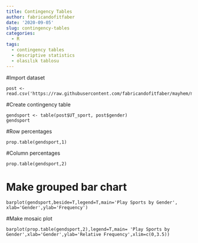 ```yaml
---
title: Contingency Tables
author: fabricandofitfaber
date: '2020-09-05'
slug: contingency-tables
categories:
  - R
tags:
  - contingency tables
  - descriptive statistics
  - olasılık tablosu
---
```


#Import dataset
```{r}
post <- read.csv('https://raw.githubusercontent.com/fabricandofitfaber/mayhem/master/PostSurvey.csv')
```

#Create contingency table
```{r}
gendsport <- table(post$UT_sport, post$gender)
gendsport
```

#Row percentages
```{r}
prop.table(gendsport,1)
```

#Column percentages
```{r}
prop.table(gendsport,2)
```

# Make grouped bar chart
```{r}
barplot(gendsport,beside=T,legend=T,main='Play Sports by Gender', xlab='Gender',ylab='Frequency')
```

#Make mosaic plot
```{r}
barplot(prop.table(gendsport,2),legend=T,main= 'Play Sports by Gender',xlab='Gender',ylab='Relative Frequency',xlim=c(0,3.5))
```